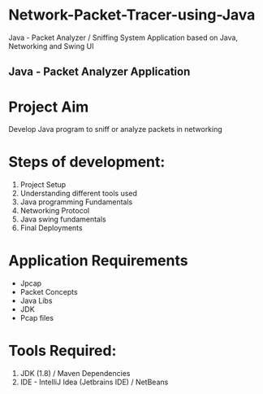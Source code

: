 # Network-Packet-Tracer-using-Java
Java - Packet Analyzer / Sniffing System Application based on Java, Networking and Swing UI

## Java - Packet Analyzer Application 

# Project Aim 
Develop Java program to sniff or analyze packets in networking

# Steps of development:
1. Project Setup
2. Understanding different tools used
3. Java programming Fundamentals
4. Networking Protocol
5. Java swing fundamentals
6. Final Deployments

# Application Requirements

- Jpcap
- Packet Concepts
- Java Libs
- JDK
- Pcap files

# Tools Required:
1. JDK (1.8) / Maven Dependencies
2. IDE - IntelliJ Idea (Jetbrains IDE) / NetBeans
 
